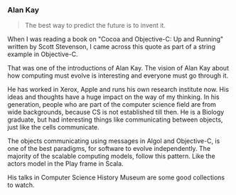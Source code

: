 ### Alan Kay
  
> The best way to predict the future is to invent it.  
  
When I was reading a book on "Cocoa and Objective-C: Up and Running" written by Scott Stevenson, I came across this quote as part of a string example in Objective-C.  
  
That was one of the introductions of Alan Kay. The vision of Alan Kay about how computing must evolve is interesting and everyone must go through it.  
  
He has worked in Xerox, Apple and runs his own research institute now. His ideas and thoughts have a huge impact on the way of my thinking. In his generation, people who are part of the computer science field are from wide backgrounds, because CS is not established till then. He is a Biology graduate, but had interesting things like communicating between objects, just like the cells communicate.  
  
The objects communicating using messages in Algol and Objective-C, is one of the best paradigms, for software to evolve independently. The majority of the scalable computing models, follow this pattern. Like the actors model in the Play frame in Scala.  
  
His talks in Computer Science History Museum are some good collections to watch.  

